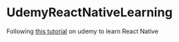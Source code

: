 # UdemyReactNativeLearning
Following [this tutorial](https://www.udemy.com/the-complete-react-native-and-redux-course/learn/v4/overview) on udemy to learn React Native
